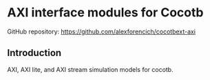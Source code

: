 # AXI interface modules for Cocotb

GitHub repository: https://github.com/alexforencich/cocotbext-axi

## Introduction

AXI, AXI lite, and AXI stream simulation models for cocotb.
